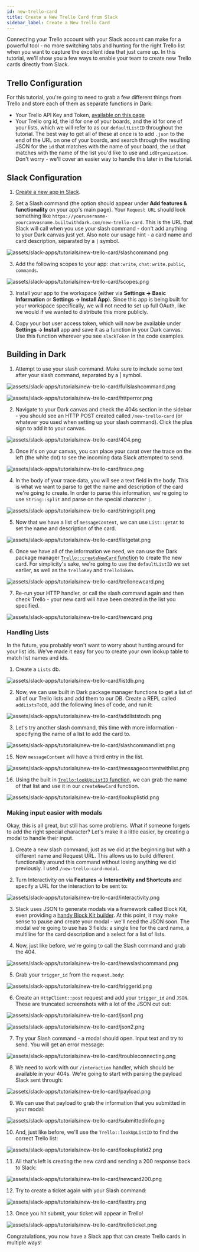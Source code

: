 ```yaml
---
id: new-trello-card
title: Create a New Trello Card from Slack
sidebar_label: Create a New Trello Card
---
```


Connecting your Trello account with your Slack account can make for a powerful tool - no more switching tabs and hunting for the right Trello list when you want to capture the excellent idea that just came up. In this tutorial, we'll show you a few ways to enable your team to create new Trello cards directly from Slack.

## Trello Configuration

For this tutorial, you're going to need to grab a few different things from Trello and store each of them as separate functions in Dark:

- Your Trello API Key and Token, [available on this page](https://trello.com/app-key/)
- Your Trello org id, the id for one of your boards, and the id for one of your lists, which we will refer to as our `defaultListID` throughout the tutorial. The best way to get all of these at once is to add `.json` to the end of the URL on one of your boards, and search through the resulting JSON for the `id` that matches with the name of your board, the `id` that matches with the name of the list you'd like to use and `idOrganization`. Don't worry - we'll cover an easier way to handle this later in the tutorial.

## Slack Configuration

1. [Create a new app in Slack](https://api.slack.com/apps).

2. Set a Slash command (the option should appear under **Add features & functionality** on your app's main page). Your `Request URL` should look something like `https://yourusername-yourcanvasname.builtwithdark.com/new-trello-card`. This is the URL that Slack will call when you use your slash command - don't add anything to your Dark canvas just yet. Also note our usage hint - a card name and card description, separated by a `|` symbol.

![assets/slack-apps/tutorials/new-trello-card/slashcommand.png](assets/slack-apps/tutorials/new-trello-card/slashcommand.png)

3. Add the following scopes to your app: `chat:write`, `chat:write.public`, `commands`.

![assets/slack-apps/tutorials/new-trello-card/scopes.png](assets/slack-apps/tutorials/new-trello-card/scopes.png)

3. Install your app to the workspace (either via **Settings -> Basic Information** or **Settings -> Install App**). Since this app is being built for your workspace specifically, we will not need to set up full OAuth, like we would if we wanted to distribute this more publicly.

4. Copy your bot user access token, which will now be available under **Settings -> Install** app and save it as a function in your Dark canvas. Use this function wherever you see `slackToken` in the code examples.

## Building in Dark

1. Attempt to use your slash command. Make sure to include some text after your slash command, separated by a | symbol.

![assets/slack-apps/tutorials/new-trello-card/fullslashcommand.png](assets/slack-apps/tutorials/new-trello-card/fullslashcommand.png)

![assets/slack-apps/tutorials/new-trello-card/httperror.png](assets/slack-apps/tutorials/new-trello-card/httperror.png)

2. Navigate to your Dark canvas and check the 404s section in the sidebar - you should see an HTTP POST created called `/new-trello-card` (or whatever you used when setting up your slash command). Click the plus sign to add it to your canvas.

![assets/slack-apps/tutorials/new-trello-card/404.png](assets/slack-apps/tutorials/new-trello-card/404.png)

3. Once it's on your canvas, you can place your carat over the trace on the left (the white dot) to see the incoming data Slack attempted to send.

![assets/slack-apps/tutorials/new-trello-card/trace.png](assets/slack-apps/tutorials/new-trello-card/trace.png)

4. In the body of your trace data, you will see a text field in the body. This is what we want to parse to get the name and description of the card we're going to create. In order to parse this information, we're going to use `String::split` and parse on the special character `|`.

![assets/slack-apps/tutorials/new-trello-card/stringsplit.png](assets/slack-apps/tutorials/new-trello-card/stringsplit.png)

5. Now that we have a list of `messageContent`, we can use `List::getAt` to set the name and description of the card.

![assets/slack-apps/tutorials/new-trello-card/listgetat.png](assets/slack-apps/tutorials/new-trello-card/listgetat.png)

6. Once we have all of the information we need, we can use the Dark package manager [`Trello::createNewCard` function](....\packages.md#createNewCard) to create the new card. For simplicity's sake, we're going to use the `defaultListID` we set earlier, as well as the `trelloKey` and `trelloToken`.

![assets/slack-apps/tutorials/new-trello-card/trellonewcard.png](assets/slack-apps/tutorials/new-trello-card/trellonewcard.png)

7. Re-run your HTTP handler, or call the slash command again and then check Trello - your new card will have been created in the list you specified.

![assets/slack-apps/tutorials/new-trello-card/newcard.png](assets/slack-apps/tutorials/new-trello-card/newcard.png)

### Handling Lists

In the future, you probably won't want to worry about hunting around for your list ids. We've made it easy for you to create your own lookup table to match list names and ids.

1. Create a `Lists` db.

![assets/slack-apps/tutorials/new-trello-card/listdb.png](assets/slack-apps/tutorials/new-trello-card/listdb.png)

2. Now, we can use built in Dark package manager functions to get a list of all of our Trello lists and add them to our DB. Create a REPL called `addListsToDB`, add the following lines of code, and run it:

![assets/slack-apps/tutorials/new-trello-card/addliststodb.png](assets/slack-apps/tutorials/new-trello-card/addliststodb.png)

3. Let's try another slash command, this time with more information - specifying the name of a list to add the card to.

![assets/slack-apps/tutorials/new-trello-card/slashcommandlist.png](assets/slack-apps/tutorials/new-trello-card/slashcommandlist.png)

15. Now `messageContent` will have a third entry in the list.

![assets/slack-apps/tutorials/new-trello-card/messagecontentwithlist.png](assets/slack-apps/tutorials/new-trello-card/messagecontentwithlist.png)

16. Using the built in [`Trello:lookUpListID` function](....\packages.md#lookuplistid), we can grab the name of that list and use it in our `createNewCard` function.

![assets/slack-apps/tutorials/new-trello-card/lookuplistid.png](assets/slack-apps/tutorials/new-trello-card/lookuplistid.png)

### Making input easier with modals

Okay, this is all great, but still has some problems. What if someone forgets to add the right special character? Let's make it a little easier, by creating a modal to handle their input.

1. Create a new slash command, just as we did at the beginning but with a different name and Request URL. This allows us to build different functionality around this command without losing anything we did previously. I used `/new-trello-card-modal`.

2. Turn Interactivity on via **Features -> Interactivity and Shortcuts** and specify a URL for the interaction to be sent to:

![assets/slack-apps/tutorials/new-trello-card/interactivity.png](assets/slack-apps/tutorials/new-trello-card/interactivity.png)

3. Slack uses JSON to generate modals via a framework called Block Kit, even providing a [handy Block Kit builder](https://api.slack.com/tools/block-kit-builder). At this point, it may make sense to pause and create your modal - we'll need the JSON soon. The modal we're going to use has 3 fields: a single line for the card name, a multiline for the card description and a select for a list of lists.

4. Now, just like before, we're going to call the Slash command and grab the 404.

![assets/slack-apps/tutorials/new-trello-card/newslashcommand.png](assets/slack-apps/tutorials/new-trello-card/newslashcommand.png)

5. Grab your `trigger_id` from the `request.body`:

![assets/slack-apps/tutorials/new-trello-card/triggerid.png](assets/slack-apps/tutorials/new-trello-card/triggerid.png)

6. Create an `HttpClient::post` request and add your `trigger_id` and `JSON`. These are truncated screenshots with a lot of the JSON cut out:

![assets/slack-apps/tutorials/new-trello-card/json1.png](assets/slack-apps/tutorials/new-trello-card/json1.png)

![assets/slack-apps/tutorials/new-trello-card/json2.png](assets/slack-apps/tutorials/new-trello-card/json2.png)

7. Try your Slash command - a modal should open. Input text and try to send. You will get an error message:

![assets/slack-apps/tutorials/new-trello-card/troubleconnecting.png](assets/slack-apps/tutorials/new-trello-card/troubleconnecting.png)

8. We need to work with our `/interaction` handler, which should be available in your 404s. We're going to start with parsing the payload Slack sent through:

![assets/slack-apps/tutorials/new-trello-card/payload.png](assets/slack-apps/tutorials/new-trello-card/payload.png)

9. We can use that payload to grab the information that you submitted in your modal:

![assets/slack-apps/tutorials/new-trello-card/submittedinfo.png](assets/slack-apps/tutorials/new-trello-card/submittedinfo.png)

10. And, just like before, we'll use the `Trello::lookUpListID` to find the correct Trello list:

![assets/slack-apps/tutorials/new-trello-card/lookuplistid2.png](assets/slack-apps/tutorials/new-trello-card/lookuplistid2.png)

11. All that's left is creating the new card and sending a 200 response back to Slack:

![assets/slack-apps/tutorials/new-trello-card/newcard200.png](assets/slack-apps/tutorials/new-trello-card/newcard200.png)

12. Try to create a ticket again with your Slash command:

![assets/slack-apps/tutorials/new-trello-card/lasttry.png](assets/slack-apps/tutorials/new-trello-card/lasttry.png)

13. Once you hit submit, your ticket will appear in Trello!

![assets/slack-apps/tutorials/new-trello-card/trelloticket.png](assets/slack-apps/tutorials/new-trello-card/trelloticket.png)

Congratulations, you now have a Slack app that can create Trello cards in multiple ways!
